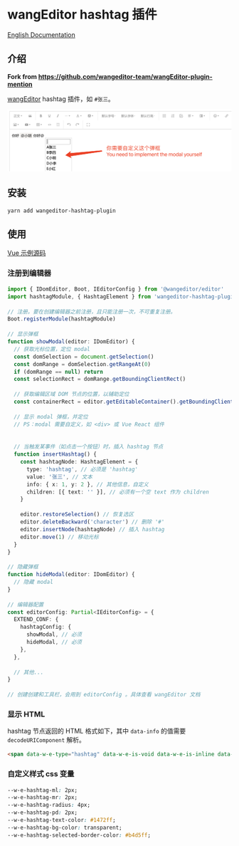 # wangEditor hashtag 插件

[English Documentation](./README-en.md)

## 介绍

**Fork from https://github.com/wangeditor-team/wangEditor-plugin-mention**

[wangEditor](https://www.wangeditor.com/) hashtag 插件，如 `#张三`。

![](./_img/demo.png)

## 安装

```shell
yarn add wangeditor-hashtag-plugin
```

## 使用

[Vue 示例源码](https://github.com/wangfupeng1988/vue2-wangeditor-demo/blob/master/src/components/MyEditorWithMention.vue)

### 注册到编辑器

```ts
import { IDomEditor, Boot, IEditorConfig } from '@wangeditor/editor'
import hashtagModule, { HashtagElement } from 'wangeditor-hashtag-plugin'

// 注册。要在创建编辑器之前注册，且只能注册一次，不可重复注册。
Boot.registerModule(hashtagModule)

// 显示弹框
function showModal(editor: IDomEditor) {
  // 获取光标位置，定位 modal
  const domSelection = document.getSelection()
  const domRange = domSelection.getRangeAt(0)
  if (domRange == null) return
  const selectionRect = domRange.getBoundingClientRect()

  // 获取编辑区域 DOM 节点的位置，以辅助定位
  const containerRect = editor.getEditableContainer().getBoundingClientRect()

  // 显示 modal 弹框，并定位
  // PS：modal 需要自定义，如 <div> 或 Vue React 组件


  // 当触发某事件（如点击一个按钮）时，插入 hashtag 节点
  function insertHashtag() {
    const hashtagNode: HashtagElement = {
      type: 'hashtag', // 必须是 'hashtag'
      value: '张三', // 文本
      info: { x: 1, y: 2 }, // 其他信息，自定义
      children: [{ text: '' }], // 必须有一个空 text 作为 children
    }

    editor.restoreSelection() // 恢复选区
    editor.deleteBackward('character') // 删除 '#'
    editor.insertNode(hashtagNode) // 插入 hashtag
    editor.move(1) // 移动光标
  }
}

// 隐藏弹框
function hideModal(editor: IDomEditor) {
  // 隐藏 modal
}

// 编辑器配置
const editorConfig: Partial<IEditorConfig> = {
  EXTEND_CONF: {
    hashtagConfig: {
      showModal, // 必须
      hideModal, // 必须
    },
  },

  // 其他...
}

// 创建创建和工具栏，会用到 editorConfig 。具体查看 wangEditor 文档
```

### 显示 HTML

hashtag 节点返回的 HTML 格式如下，其中 `data-info` 的值需要 `decodeURIComponent` 解析。

```html
<span data-w-e-type="hashtag" data-w-e-is-void data-w-e-is-inline data-value="张三" data-info="%7B%22x%22%3A10%7D">#张三</span>
```

### 自定义样式 css 变量

```css
--w-e-hashtag-ml: 2px;
--w-e-hashtag-mr: 2px;
--w-e-hashtag-radius: 4px;
--w-e-hashtag-pd: 2px;
--w-e-hashtag-text-color: #1472ff;
--w-e-hashtag-bg-color: transparent;
--w-e-hashtag-selected-border-color: #b4d5ff;
```
